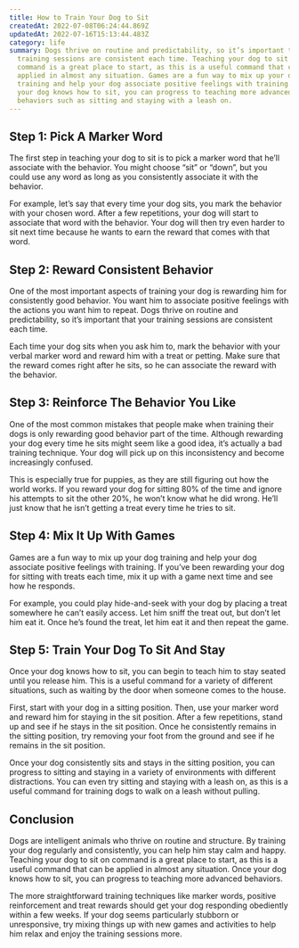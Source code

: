```yaml
---
title: How to Train Your Dog to Sit
createdAt: 2022-07-08T06:24:44.869Z
updatedAt: 2022-07-16T15:13:44.483Z
category: life
summary: Dogs thrive on routine and predictability, so it’s important that your
  training sessions are consistent each time. Teaching your dog to sit on
  command is a great place to start, as this is a useful command that can be
  applied in almost any situation. Games are a fun way to mix up your dog
  training and help your dog associate positive feelings with training. Once
  your dog knows how to sit, you can progress to teaching more advanced
  behaviors such as sitting and staying with a leash on.
---
```


## Step 1: Pick A Marker Word

The first step in teaching your dog to sit is to pick a marker word that he’ll associate with the behavior. You might choose “sit” or “down”, but you could use any word as long as you consistently associate it with the behavior. 

For example, let’s say that every time your dog sits, you mark the behavior with your chosen word. After a few repetitions, your dog will start to associate that word with the behavior. Your dog will then try even harder to sit next time because he wants to earn the reward that comes with that word.

## Step 2: Reward Consistent Behavior

One of the most important aspects of training your dog is rewarding him for consistently good behavior. You want him to associate positive feelings with the actions you want him to repeat. Dogs thrive on routine and predictability, so it’s important that your training sessions are consistent each time. 

Each time your dog sits when you ask him to, mark the behavior with your verbal marker word and reward him with a treat or petting. Make sure that the reward comes right after he sits, so he can associate the reward with the behavior.

## Step 3: Reinforce The Behavior You Like

One of the most common mistakes that people make when training their dogs is only rewarding good behavior part of the time. Although rewarding your dog every time he sits might seem like a good idea, it’s actually a bad training technique. Your dog will pick up on this inconsistency and become increasingly confused.

This is especially true for puppies, as they are still figuring out how the world works. If you reward your dog for sitting 80% of the time and ignore his attempts to sit the other 20%, he won’t know what he did wrong. He’ll just know that he isn’t getting a treat every time he tries to sit.

## Step 4: Mix It Up With Games

Games are a fun way to mix up your dog training and help your dog associate positive feelings with training. If you’ve been rewarding your dog for sitting with treats each time, mix it up with a game next time and see how he responds.

For example, you could play hide-and-seek with your dog by placing a treat somewhere he can’t easily access. Let him sniff the treat out, but don’t let him eat it. Once he’s found the treat, let him eat it and then repeat the game.

## Step 5: Train Your Dog To Sit And Stay

Once your dog knows how to sit, you can begin to teach him to stay seated until you release him. This is a useful command for a variety of different situations, such as waiting by the door when someone comes to the house.

First, start with your dog in a sitting position. Then, use your marker word and reward him for staying in the sit position. After a few repetitions, stand up and see if he stays in the sit position. Once he consistently remains in the sitting position, try removing your foot from the ground and see if he remains in the sit position.

Once your dog consistently sits and stays in the sitting position, you can progress to sitting and staying in a variety of environments with different distractions. You can even try sitting and staying with a leash on, as this is a useful command for training dogs to walk on a leash without pulling.

## Conclusion

Dogs are intelligent animals who thrive on routine and structure. By training your dog regularly and consistently, you can help him stay calm and happy. Teaching your dog to sit on command is a great place to start, as this is a useful command that can be applied in almost any situation. Once your dog knows how to sit, you can progress to teaching more advanced behaviors.

The more straightforward training techniques like marker words, positive reinforcement and treat rewards should get your dog responding obediently within a few weeks. If your dog seems particularly stubborn or unresponsive, try mixing things up with new games and activities to help him relax and enjoy the training sessions more.
